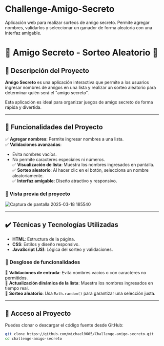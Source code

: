 # Challenge-Amigo-Secreto
Aplicación web para realizar sorteos de amigo secreto. Permite agregar nombres, validarlos y seleccionar un ganador de forma aleatoria con una interfaz amigable.
# 🎁 Amigo Secreto - Sorteo Aleatorio 🎉

## 📌 Descripción del Proyecto  

**Amigo Secreto** es una aplicación interactiva que permite a los usuarios ingresar nombres de amigos en una lista y realizar un sorteo aleatorio para determinar quién será el "amigo secreto".  

Esta aplicación es ideal para organizar juegos de amigo secreto de forma rápida y divertida.  

---

## 🔨 Funcionalidades del Proyecto  

✅ **Agregar nombres**: Permite ingresar nombres a una lista.  
✅ **Validaciones avanzadas**:  
   - Evita nombres vacíos.  
   - No permite caracteres especiales ni números.  
✅ **Visualización de lista**: Muestra los nombres ingresados en pantalla.  
✅ **Sorteo aleatorio**: Al hacer clic en el botón, selecciona un nombre aleatoriamente.  
✅ **Interfaz amigable**: Diseño atractivo y responsivo.  

### 📸 Vista previa del proyecto  
![Captura de pantalla 2025-03-18 185540](https://github.com/user-attachments/assets/938fd8d3-7bb4-4de0-bbdd-6d7e259f241d)

---

## ✔️ Técnicas y Tecnologías Utilizadas  

- **HTML**: Estructura de la página.  
- **CSS**: Estilos y diseño responsivo.  
- **JavaScript (JS)**: Lógica del sorteo y validaciones.  

### 🔧 Desglose de funcionalidades  
🔹 **Validaciones de entrada**: Evita nombres vacíos o con caracteres no permitidos.  
🔹 **Actualización dinámica de la lista**: Muestra los nombres ingresados en tiempo real.  
🔹 **Sorteo aleatorio**: Usa `Math.random()` para garantizar una selección justa.  

---

## 📁 Acceso al Proyecto  

Puedes clonar o descargar el código fuente desde GitHub:  

```bash
git clone https://github.com/michael0605/Challenge-amigo-secreto.git
cd challenge-amigo-secreto
